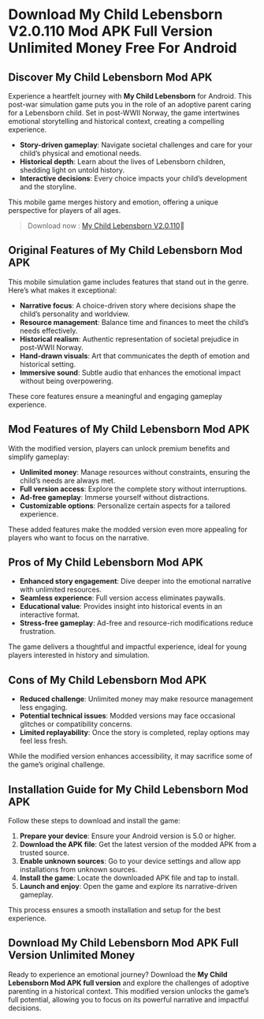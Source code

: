 # Download My Child Lebensborn V2.0.110 Mod APK Full Version Unlimited Money Free For Android

## Discover My Child Lebensborn Mod APK  

Experience a heartfelt journey with **My Child Lebensborn** for Android. This post-war simulation game puts you in the role of an adoptive parent caring for a Lebensborn child. Set in post-WWII Norway, the game intertwines emotional storytelling and historical context, creating a compelling experience.  

- **Story-driven gameplay**: Navigate societal challenges and care for your child’s physical and emotional needs.  
- **Historical depth**: Learn about the lives of Lebensborn children, shedding light on untold history.  
- **Interactive decisions**: Every choice impacts your child’s development and the storyline.  

This mobile game merges history and emotion, offering a unique perspective for players of all ages.  


>Download now : [My Child Lebensborn V2.0.110](https://modhello.com/my-child-lebensborn/)🎉

## Original Features of My Child Lebensborn Mod APK  

This mobile simulation game includes features that stand out in the genre. Here’s what makes it exceptional:  

- **Narrative focus**: A choice-driven story where decisions shape the child’s personality and worldview.  
- **Resource management**: Balance time and finances to meet the child’s needs effectively.  
- **Historical realism**: Authentic representation of societal prejudice in post-WWII Norway.  
- **Hand-drawn visuals**: Art that communicates the depth of emotion and historical setting.  
- **Immersive sound**: Subtle audio that enhances the emotional impact without being overpowering.  

These core features ensure a meaningful and engaging gameplay experience.  

## Mod Features of My Child Lebensborn Mod APK  

With the modified version, players can unlock premium benefits and simplify gameplay:  

- **Unlimited money**: Manage resources without constraints, ensuring the child’s needs are always met.  
- **Full version access**: Explore the complete story without interruptions.  
- **Ad-free gameplay**: Immerse yourself without distractions.  
- **Customizable options**: Personalize certain aspects for a tailored experience.  

These added features make the modded version even more appealing for players who want to focus on the narrative.  

## Pros of My Child Lebensborn Mod APK  

- **Enhanced story engagement**: Dive deeper into the emotional narrative with unlimited resources.  
- **Seamless experience**: Full version access eliminates paywalls.  
- **Educational value**: Provides insight into historical events in an interactive format.  
- **Stress-free gameplay**: Ad-free and resource-rich modifications reduce frustration.  

The game delivers a thoughtful and impactful experience, ideal for young players interested in history and simulation.  

## Cons of My Child Lebensborn Mod APK  

- **Reduced challenge**: Unlimited money may make resource management less engaging.  
- **Potential technical issues**: Modded versions may face occasional glitches or compatibility concerns.  
- **Limited replayability**: Once the story is completed, replay options may feel less fresh.  

While the modified version enhances accessibility, it may sacrifice some of the game’s original challenge.  

## Installation Guide for My Child Lebensborn Mod APK  

Follow these steps to download and install the game:  

1. **Prepare your device**: Ensure your Android version is 5.0 or higher.  
2. **Download the APK file**: Get the latest version of the modded APK from a trusted source.  
3. **Enable unknown sources**: Go to your device settings and allow app installations from unknown sources.  
4. **Install the game**: Locate the downloaded APK file and tap to install.  
5. **Launch and enjoy**: Open the game and explore its narrative-driven gameplay.  

This process ensures a smooth installation and setup for the best experience.  

## Download My Child Lebensborn Mod APK Full Version Unlimited Money  

Ready to experience an emotional journey? Download the **My Child Lebensborn Mod APK full version** and explore the challenges of adoptive parenting in a historical context. This modified version unlocks the game’s full potential, allowing you to focus on its powerful narrative and impactful decisions.  
